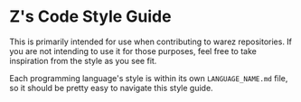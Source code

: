 # Z's Code Style Guide

This is primarily intended for use when contributing to warez repositories.
If you are not intending to use it for those purposes, feel free to take
inspiration from the style as you see fit.

Each programming language's style is within its own `LANGUAGE_NAME.md` file,
so it should be pretty easy to navigate this style guide.
